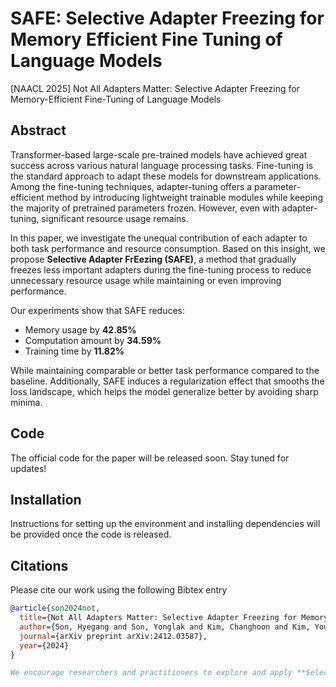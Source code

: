 # SAFE: Selective Adapter Freezing for Memory Efficient Fine Tuning of Language Models
[NAACL 2025] Not All Adapters Matter: Selective Adapter Freezing for Memory-Efficient Fine-Tuning of Language Models


## Abstract

Transformer-based large-scale pre-trained models have achieved great success across various natural language processing tasks. Fine-tuning is the standard approach to adapt these models for downstream applications. Among the fine-tuning techniques, adapter-tuning offers a parameter-efficient method by introducing lightweight trainable modules while keeping the majority of pretrained parameters frozen. However, even with adapter-tuning, significant resource usage remains.

In this paper, we investigate the unequal contribution of each adapter to both task performance and resource consumption. Based on this insight, we propose **Selective Adapter FrEezing (SAFE)**, a method that gradually freezes less important adapters during the fine-tuning process to reduce unnecessary resource usage while maintaining or even improving performance.

Our experiments show that SAFE reduces:
- Memory usage by **42.85%**
- Computation amount by **34.59%**
- Training time by **11.82%**

While maintaining comparable or better task performance compared to the baseline. Additionally, SAFE induces a regularization effect that smooths the loss landscape, which helps the model generalize better by avoiding sharp minima.

## Code

The official code for the paper will be released soon. Stay tuned for updates!

## Installation

Instructions for setting up the environment and installing dependencies will be provided once the code is released.

## Citations

Please cite our work using the following Bibtex entry

```bibtex
@article{son2024not,
  title={Not All Adapters Matter: Selective Adapter Freezing for Memory-Efficient Fine-Tuning of Language Models},
  author={Son, Hyegang and Son, Yonglak and Kim, Changhoon and Kim, Young Geun},
  journal={arXiv preprint arXiv:2412.03587},
  year={2024}
}

We encourage researchers and practitioners to explore and apply **Selective Adapter FrEezing (SAFE)** to address challenges in memory-efficient fine-tuning, particularly in settings where resource constraints are critical. This approach offers a promising avenue for improving the performance and efficiency of language models in various real-world applications, especially in environments with limited computational resources.
